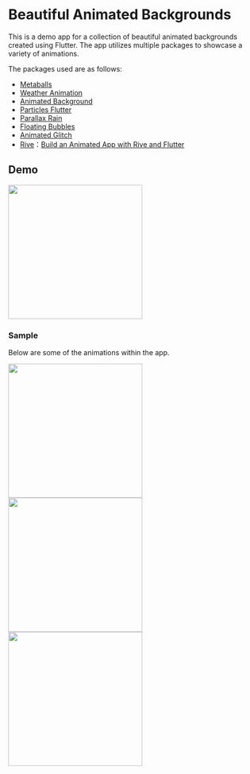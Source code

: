 # Beautiful Animated Backgrounds

This is a demo app for a collection of beautiful animated backgrounds created using Flutter. The app utilizes multiple packages to showcase a variety of animations.

The packages used are as follows:

- [Metaballs](https://pub.dev/packages/metaballs)
- [Weather Animation](https://pub.dev/packages/weather_animation)
- [Animated Background](https://pub.dev/packages/animated_background)
- [Particles Flutter](https://pub.dev/packages/particles_flutter)
- [Parallax Rain](https://pub.dev/packages/parallax_rain)
- [Floating Bubbles](https://pub.dev/packages/floating_bubbles)
- [Animated Glitch](https://pub.dev/packages/animated_glitch)
- [Rive](https://pub.dev/packages/rive)：[Build an Animated App with Rive and Flutter](https://www.youtube.com/watch?v=Td3xEWwRAQA)

## Demo

<img src="https://github.com/mnengineer/flutter_beautiful_backgrounds/assets/126535934/625263f8-6a12-4726-80b4-c882ad0d717f" width="270">

### Sample

Below are some of the animations within the app.

<img src="./docs/Metaballs.gif" width="270" align="left"/>
<img src="./docs/AnimatedGlitch.gif" width="270" align="left"/>
<img src="./docs/AnimationWithRive.gif" width="270" align="left"/>
